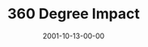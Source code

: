 ---
layout: message
category: message
series: "Maximum Impact"
title: "360 Degree Impact"
date: 2001-10-13-00-00
message_id: 311
---